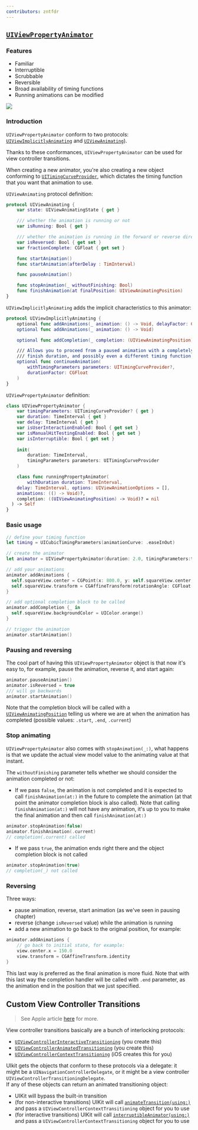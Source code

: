 ```yaml
---
contributors: zntfdr
---
```


## [`UIViewPropertyAnimator`][UIViewPropertyAnimator]

### Features

- Familiar
- Interruptible
- Scrubbable
- Reversible
- Broad availability of timing functions 
- Running animations can be modified

![][UIViewPropertyAnimatorImage]

### Introduction

`UIViewPropertyAnimator` conform to two protocols: [`UIViewImplicitlyAnimating`][UIViewImplicitlyAnimating] and [`UIViewAnimating`][UIViewAnimating]).

Thanks to these conformances, `UIViewPropertyAnimator` can be used for view controller transitions.

When creating a new animator, you're also creating a new object conforming to [`UITimingCurveProvider`][UITimingCurveProvider], which dictates the timing function that you want that animation to use.

`UIViewAnimating` protocol definition:

```swift
protocol UIViewAnimating {
	var state: UIViewAnimatingState { get }

	/// whether the animation is running or not
	var isRunning: Bool { get }

	/// whether the animation is running in the forward or reverse direction
	var isReversed: Bool { get set }
	var fractionComplete: CGFloat { get set }

	func startAnimation()
	func startAnimation(afterDelay : TimInterval)

	func pauseAnimation()

	func stopAnimation(_ withoutFinishing: Bool)
	func finishAnimation(at finalPosition: UIViewAnimatingPosition)
}
```

`UIViewImplicitlyAnimating` adds the implicit characteristics to this animator:

```swift
protocol UIViewImplicitlyAnimating {
	optional func addAnimations(_ animation: () -> Void, delayFactor: CGFloat)
	optional func addAnimations(_ animation: () -> Void)

	optional func addCompletion(_ completion: (UIViewAnimatingPosition) -> Void)

	/// Allows you to proceed from a paused animation with a completely different 
	/// finish duration, and possibly even a different timing function.
	optional func continueAnimation(
		withTimingParameters parameters: UITimingCurveProvider?, 
		durationFactor: CGFloat
	)
}
```

`UIViewPropertyAnimator` definition:

```swift
class UIViewPropertyAnimator {
	var timingParameters: UITimingCurveProvider? { get }
	var duration: TimeInterval { get }
	var delay: TimeInterval { get }
	var isUserInteractionEnabled: Bool { get set }
	var isManualHitTestingEnabled: Bool { get set }
	var isInterruptible: Bool { get set }
	
	init(
		duration: TimeInterval, 
		timingParameters parameters: UITimingCurveProvider
	)

	class func runningPropertyAnimator(
		withDuration duration: TimeInterval,
    delay: TimeInterval, options: UIViewAnimationOptions = [],
    animations: (() -> Void)?,
    completion: ((UIViewAnimatingPosition) -> Void)? = nil
  ) -> Self
}
```

### Basic usage

```swift
// define your timing function
let timing = UICubicTimingParameters(animationCurve: .easeInOut)

// create the animator
let animator = UIViewPropertyAnimator(duration: 2.0, timingParameters:timing)

// add your animations
animator.addAnimations {
  self.squareView.center = CGPoint(x: 800.0, y: self.squareView.center,y)
  self.squareView.transform = CGAffineTransform(rotationAngle: CGFloat(M_PI_2))
}

// add optional completion block to be called
animator.addCompletion {_ in
  self.squareView.backgroundColor = UIColor.orange()
}

// trigger the animation
animator.startAnimation()
```

### Pausing and reversing

The cool part of having this `UIViewPropertyAnimator` object is that now it's easy to, for example, pause the animation, reverse it, and start again:

```swift
animator.pauseAnimation()
animator.isReversed = true
/// will go backwards
animator.startAnimation()
```

Note that the completion block will be called with a [`UIViewAnimatingPosition`][UIViewAnimatingPosition] telling us where we are at when the animation has completed (possible values: `.start`, `.end`, `.current`)

### Stop animating

`UIViewPropertyAnimator` also comes with `stopAnimation(_:)`, what happens is that we update the actual view model value to the animating value at that instant. 

The `withoutFinishing` parameter tells whether we should consider the animation completed or not:

- If we pass `false`, the animation is not completed and it is expected to call `finishAnimation(at:)` in the future to complete the animation (at that point the animator completion block is also called). Note that calling `finishAnimation(at:)` will not have any animation, it's up to you to make the final animation and then call `finishAnimation(at:)`

```swift
animator.stopAnimation(false)
animator.finishAnimation(.current)
// completion(.current) called
```

- If we pass `true`, the animation ends right there and the object completion block is not called

```swift
animator.stopAnimation(true)
// completion(_) not called
```

### Reversing

Three ways:

- pause animation, reverse, start animation (as we've seen in pausing chapter)
- reverse (change `isReversed` value) while the animation is running
- add a new animation to go back to the original position, for example:

```swift
animator.addAnimations {
	// go back to initial state, for example:
	view.center.x = 150.0
	view.transform = CGAffineTransform.identity
}
```

This last way is preferred as the final animation is more fluid. Note that with this last way the completion handler will be called with `.end` parameter, as the animation end in the position that we just specified.

## Custom View Controller Transitions

> See Apple article [here][appleTrans] for more.

View controller transitions basically are a bunch of interlocking protocols:

- [`UIViewControllerInteractiveTransitioning`][UIViewControllerInteractiveTransitioning] (you create this)
- [`UIViewControllerAnimatedTransitioning`][UIViewControllerAnimatedTransitioning] (you create this)
- [`UIViewControllerContextTransitioning`][UIViewControllerContextTransitioning] (iOS creates this for you)

UIkit gets the objects that conform to these protocols via a delegate: it might be a `UINavigationControllerDelegate`, or it might be a view controller `UIViewControllerTransitioningDelegate`.  
If any of these objects can return an animated transitioning object: 

- UIKit will bypass the built-in transition
- (for non-interactive transitions) UIKit will call [`animateTransition(using:)`][animateTransition(using:)] and pass a `UIViewControllerContextTransitioning` object for you to use
- (for interactive transitions) UIKit will call [`interruptibleAnimator(using:)`][interruptibleAnimator(using:)] and pass a `UIViewControllerContextTransitioning` object for you to use

[UIViewPropertyAnimatorImage]: ../../../images/notes/wwdc16/216/UIViewPropertyAnimatorImage.png
[interruptibleAnimator(using:)]: https://developer.apple.com/documentation/uikit/uiviewcontrolleranimatedtransitioning/1829434-interruptibleanimator
[animateTransition(using:)]: https://developer.apple.com/documentation/uikit/uiviewcontrolleranimatedtransitioning/1622061-animatetransition
[appleTrans]: https://developer.apple.com/library/archive/featuredarticles/ViewControllerPGforiPhoneOS/CustomizingtheTransitionAnimations.html
[UIViewControllerContextTransitioning]: https://developer.apple.com/documentation/uikit/uiviewcontrollercontexttransitioning
[UIViewControllerAnimatedTransitioning]: https://developer.apple.com/documentation/uikit/uiviewcontrolleranimatedtransitioning
[UIViewControllerInteractiveTransitioning]: https://developer.apple.com/documentation/uikit/uiviewcontrollerinteractivetransitioning
[UIViewAnimatingPosition]: https://developer.apple.com/documentation/uikit/uiviewanimatingposition
[UITimingCurveProvider]: https://developer.apple.com/documentation/uikit/uitimingcurveprovider
[UIViewAnimating]: https://developer.apple.com/documentation/uikit/uiviewanimating
[UIViewImplicitlyAnimating]: https://developer.apple.com/documentation/uikit/uiviewimplicitlyanimating
[UIViewPropertyAnimator]: https://developer.apple.com/documentation/uikit/uiviewpropertyanimator